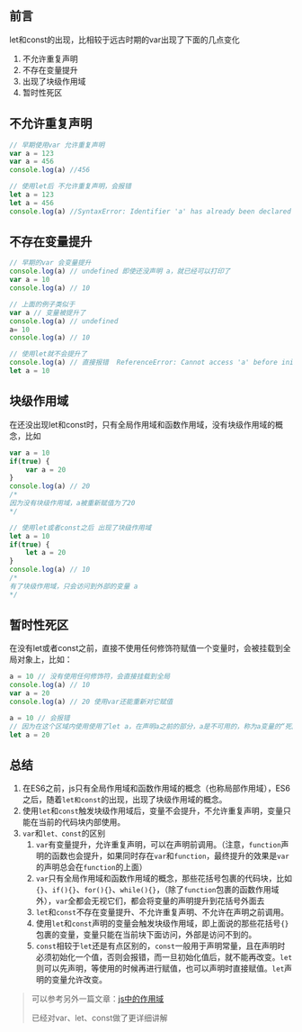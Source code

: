 ## 前言

let和const的出现，比相较于远古时期的var出现了下面的几点变化

1. 不允许重复声明
2. 不存在变量提升
3. 出现了块级作用域
4. 暂时性死区

## 不允许重复声明

```js
// 早期使用var 允许重复声明
var a = 123
var a = 456
console.log(a) //456
```

```js
// 使用let后 不允许重复声明，会报错
let a = 123
let a = 456
console.log(a) //SyntaxError: Identifier 'a' has already been declared
```

## 不存在变量提升

```js
// 早期的var 会变量提升
console.log(a) // undefined 即使还没声明 a，就已经可以打印了
var a = 10
console.log(a) // 10
```

```js
// 上面的例子类似于
var a // 变量被提升了
console.log(a) // undefined
a= 10
console.log(a) // 10
```

```js
// 使用let就不会提升了
console.log(a) // 直接报错  ReferenceError: Cannot access 'a' before initialization
let a = 10
```

## 块级作用域

在还没出现let和const时，只有全局作用域和函数作用域，没有块级作用域的概念，比如

```js
var a = 10
if(true) {
    var a = 20
}
console.log(a) // 20
/*
因为没有块级作用域，a被重新赋值为了20
*/
```

```js
// 使用let或者const之后 出现了块级作用域
let a = 10
if(true) {
    let a = 20
}
console.log(a) // 10
/*
有了块级作用域，只会访问到外部的变量 a
*/
```

## 暂时性死区

在没有let或者const之前，直接不使用任何修饰符赋值一个变量时，会被挂载到全局对象上，比如：

```js
a = 10 // 没有使用任何修饰符，会直接挂载到全局
console.log(a) // 10
var a = 20 
console.log(a) // 20 使用var还能重新对它赋值
```

```js
a = 10 // 会报错
// 因为在这个区域内使用使用了let a，在声明a之前的部分，a是不可用的，称为a变量的“死区”
let a = 20
```

## 总结

1. 在ES6之前，js只有全局作用域和函数作用域的概念（也称局部作用域），ES6之后，随着`let和const`的出现，出现了块级作用域的概念。
2. 使用`let`和`const`触发块级作用域后，变量不会提升，不允许重复声明，变量只能在当前的代码块内部使用。
3. `var`和`let、const`的区别
   1. `var`有变量提升，允许重复声明，可以在声明前调用。（注意，`function`声明的函数也会提升，如果同时存在`var`和`function`，最终提升的效果是`var`的声明总会在`function`的上面）
   2. `var`只有全局作用域和函数作用域的概念，那些花括号包裹的代码块，比如`{}`、`if(){}`、`for(){}`、`while(){}`，（除了`function`包裹的函数作用域外），`var`全都会无视它们，都会将变量的声明提升到花括号外面去
   3. `let`和`const`不存在变量提升、不允许重复声明、不允许在声明之前调用。
   4. 使用`let`和`const`声明的变量会触发块级作用域，即上面说的那些花括号`{}`包裹的变量，变量只能在当前块下面访问，外部是访问不到的。
   5. `const`相较于`let`还是有点区别的，`const`一般用于声明常量，且在声明时必须初始化一个值，否则会报错，而一旦初始化值后，就不能再改变。`let`则可以先声明，等使用的时候再进行赋值，也可以声明时直接赋值。`let`声明的变量允许改变。

> 可以参考另外一篇文章：[js中的作用域](http://www.bnbiye.cn/#/articleDetail/544247d0-4b8b-11ec-96d5-7933aca11ca0)
> 
> 已经对var、let、const做了更详细讲解
